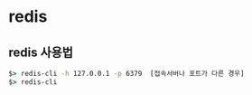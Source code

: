 # redis

## redis 사용법

```cmd
$> redis-cli -h 127.0.0.1 -p 6379  [접속서버나 포트가 다른 경우]
$> redis-cli
```

```cmd

```